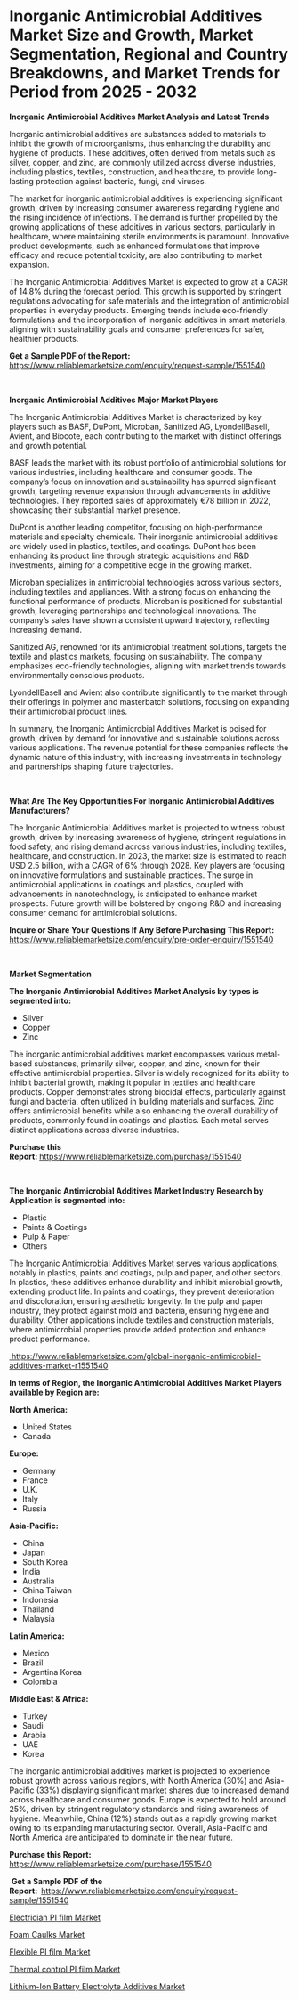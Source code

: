 <p><h1>Inorganic Antimicrobial Additives Market Size and Growth, Market Segmentation, Regional and Country Breakdowns, and Market Trends for Period from 2025 -  2032</h1></p><p><strong>Inorganic Antimicrobial Additives Market Analysis and Latest Trends</strong></p>
<p><p>Inorganic antimicrobial additives are substances added to materials to inhibit the growth of microorganisms, thus enhancing the durability and hygiene of products. These additives, often derived from metals such as silver, copper, and zinc, are commonly utilized across diverse industries, including plastics, textiles, construction, and healthcare, to provide long-lasting protection against bacteria, fungi, and viruses.</p><p>The market for inorganic antimicrobial additives is experiencing significant growth, driven by increasing consumer awareness regarding hygiene and the rising incidence of infections. The demand is further propelled by the growing applications of these additives in various sectors, particularly in healthcare, where maintaining sterile environments is paramount. Innovative product developments, such as enhanced formulations that improve efficacy and reduce potential toxicity, are also contributing to market expansion.</p><p>The Inorganic Antimicrobial Additives Market is expected to grow at a CAGR of 14.8% during the forecast period. This growth is supported by stringent regulations advocating for safe materials and the integration of antimicrobial properties in everyday products. Emerging trends include eco-friendly formulations and the incorporation of inorganic additives in smart materials, aligning with sustainability goals and consumer preferences for safer, healthier products.</p></p>
<p><strong>Get a Sample PDF of the Report:&nbsp;</strong> <a href="https://www.reliablemarketsize.com/enquiry/request-sample/1551540?utm_campaign=1836&utm_medium=2&utm_source=Github&utm_content=ia&utm_term=02042025&utm_id=inorganic-antimicrobial-additives">https://www.reliablemarketsize.com/enquiry/request-sample/1551540</a></p>
<p>&nbsp;</p>
<p><strong>Inorganic Antimicrobial Additives Major Market Players</strong></p>
<p><p>The Inorganic Antimicrobial Additives Market is characterized by key players such as BASF, DuPont, Microban, Sanitized AG, LyondellBasell, Avient, and Biocote, each contributing to the market with distinct offerings and growth potential.</p><p>BASF leads the market with its robust portfolio of antimicrobial solutions for various industries, including healthcare and consumer goods. The company’s focus on innovation and sustainability has spurred significant growth, targeting revenue expansion through advancements in additive technologies. They reported sales of approximately €78 billion in 2022, showcasing their substantial market presence.</p><p>DuPont is another leading competitor, focusing on high-performance materials and specialty chemicals. Their inorganic antimicrobial additives are widely used in plastics, textiles, and coatings. DuPont has been enhancing its product line through strategic acquisitions and R&D investments, aiming for a competitive edge in the growing market.</p><p>Microban specializes in antimicrobial technologies across various sectors, including textiles and appliances. With a strong focus on enhancing the functional performance of products, Microban is positioned for substantial growth, leveraging partnerships and technological innovations. The company’s sales have shown a consistent upward trajectory, reflecting increasing demand.</p><p>Sanitized AG, renowned for its antimicrobial treatment solutions, targets the textile and plastics markets, focusing on sustainability. The company emphasizes eco-friendly technologies, aligning with market trends towards environmentally conscious products.</p><p>LyondellBasell and Avient also contribute significantly to the market through their offerings in polymer and masterbatch solutions, focusing on expanding their antimicrobial product lines.</p><p>In summary, the Inorganic Antimicrobial Additives Market is poised for growth, driven by demand for innovative and sustainable solutions across various applications. The revenue potential for these companies reflects the dynamic nature of this industry, with increasing investments in technology and partnerships shaping future trajectories.</p></p>
<p>&nbsp;</p>
<p><strong>What Are The Key Opportunities For Inorganic Antimicrobial Additives Manufacturers?</strong></p>
<p><p>The Inorganic Antimicrobial Additives market is projected to witness robust growth, driven by increasing awareness of hygiene, stringent regulations in food safety, and rising demand across various industries, including textiles, healthcare, and construction. In 2023, the market size is estimated to reach USD 2.5 billion, with a CAGR of 6% through 2028. Key players are focusing on innovative formulations and sustainable practices. The surge in antimicrobial applications in coatings and plastics, coupled with advancements in nanotechnology, is anticipated to enhance market prospects. Future growth will be bolstered by ongoing R&D and increasing consumer demand for antimicrobial solutions.</p></p>
<p><strong>Inquire or Share Your Questions If Any Before Purchasing This Report:</strong> <a href="https://www.reliablemarketsize.com/enquiry/pre-order-enquiry/1551540?utm_campaign=1836&utm_medium=2&utm_source=Github&utm_content=ia&utm_term=02042025&utm_id=inorganic-antimicrobial-additives">https://www.reliablemarketsize.com/enquiry/pre-order-enquiry/1551540</a></p>
<p>&nbsp;</p>
<p><strong>Market Segmentation</strong></p>
<p><strong>The Inorganic Antimicrobial Additives Market Analysis by types is segmented into:</strong></p>
<p><ul><li>Silver</li><li>Copper</li><li>Zinc</li></ul></p>
<p><p>The inorganic antimicrobial additives market encompasses various metal-based substances, primarily silver, copper, and zinc, known for their effective antimicrobial properties. Silver is widely recognized for its ability to inhibit bacterial growth, making it popular in textiles and healthcare products. Copper demonstrates strong biocidal effects, particularly against fungi and bacteria, often utilized in building materials and surfaces. Zinc offers antimicrobial benefits while also enhancing the overall durability of products, commonly found in coatings and plastics. Each metal serves distinct applications across diverse industries.</p></p>
<p><strong>Purchase this Report:&nbsp;</strong><a href="https://www.reliablemarketsize.com/purchase/1551540?utm_campaign=1836&utm_medium=2&utm_source=Github&utm_content=ia&utm_term=02042025&utm_id=inorganic-antimicrobial-additives">https://www.reliablemarketsize.com/purchase/1551540</a></p>
<p>&nbsp;</p>
<p><strong>The Inorganic Antimicrobial Additives Market Industry Research by Application is segmented into:</strong></p>
<p><ul><li>Plastic</li><li>Paints & Coatings</li><li>Pulp & Paper</li><li>Others</li></ul></p>
<p><p>The Inorganic Antimicrobial Additives Market serves various applications, notably in plastics, paints and coatings, pulp and paper, and other sectors. In plastics, these additives enhance durability and inhibit microbial growth, extending product life. In paints and coatings, they prevent deterioration and discoloration, ensuring aesthetic longevity. In the pulp and paper industry, they protect against mold and bacteria, ensuring hygiene and durability. Other applications include textiles and construction materials, where antimicrobial properties provide added protection and enhance product performance.</p></p>
<p><a href="https://www.reliablemarketsize.com/global-inorganic-antimicrobial-additives-market-r1551540?utm_campaign=1836&utm_medium=2&utm_source=Github&utm_content=ia&utm_term=02042025&utm_id=inorganic-antimicrobial-additives">&nbsp;https://www.reliablemarketsize.com/global-inorganic-antimicrobial-additives-market-r1551540</a></p>
<p><strong>In terms of Region, the Inorganic Antimicrobial Additives Market Players available by Region are:</strong></p>
<p>
    <p> <strong> North America: </strong>
        <ul>
            <li>United States</li>
            <li>Canada</li>
        </ul>
        </p> 
    <p> <strong> Europe: </strong>
        <ul>
            <li>Germany</li>
            <li>France</li>
            <li>U.K.</li>
            <li>Italy</li>
            <li>Russia</li>
        </ul>
        </p> 
    <p> <strong> Asia-Pacific: </strong>
        <ul>
            <li>China</li>
            <li>Japan</li>
            <li>South Korea</li>
            <li>India</li>
            <li>Australia</li>
            <li>China Taiwan</li>
            <li>Indonesia</li>
            <li>Thailand</li>
            <li>Malaysia</li>
        </ul>
        </p> 
    <p> <strong> Latin America: </strong>
        <ul>
            <li>Mexico</li>
            <li>Brazil</li>
            <li>Argentina Korea</li>
            <li>Colombia</li>
        </ul>
        </p> 
    <p> <strong> Middle East & Africa: </strong>
        <ul>
            <li>Turkey</li>
            <li>Saudi</li>
            <li>Arabia</li>
            <li>UAE</li>
            <li>Korea</li>
        </ul>
    </p>
    </p>
<p><p>The inorganic antimicrobial additives market is projected to experience robust growth across various regions, with North America (30%) and Asia-Pacific (33%) displaying significant market shares due to increased demand across healthcare and consumer goods. Europe is expected to hold around 25%, driven by stringent regulatory standards and rising awareness of hygiene. Meanwhile, China (12%) stands out as a rapidly growing market owing to its expanding manufacturing sector. Overall, Asia-Pacific and North America are anticipated to dominate in the near future.</p></p>
<p><strong>Purchase this Report: </strong><a href="https://www.reliablemarketsize.com/purchase/1551540?utm_campaign=1836&utm_medium=2&utm_source=Github&utm_content=ia&utm_term=02042025&utm_id=inorganic-antimicrobial-additives">https://www.reliablemarketsize.com/purchase/1551540</a></p>
<p>&nbsp;<strong>Get a Sample PDF of the Report:&nbsp;&nbsp;</strong><a href="https://www.reliablemarketsize.com/enquiry/request-sample/1551540?utm_campaign=1836&utm_medium=2&utm_source=Github&utm_content=ia&utm_term=02042025&utm_id=inorganic-antimicrobial-additives">https://www.reliablemarketsize.com/enquiry/request-sample/1551540</a></p>
<p><strong></strong></p>
<p><p><a href="https://github.com/waldarolka1j/Market-Research-Report-List-1/blob/main/electrician-pi-film-market.md?utm_campaign=1836&utm_medium=2&utm_source=Github&utm_content=ia&utm_term=02042025&utm_id=inorganic-antimicrobial-additives">Electrician PI film Market</a></p><p><a href="https://github.com/maaniwilka9y/Market-Research-Report-List-1/blob/main/foam-caulks-market.md?utm_campaign=1836&utm_medium=2&utm_source=Github&utm_content=ia&utm_term=02042025&utm_id=inorganic-antimicrobial-additives">Foam Caulks Market</a></p><p><a href="https://github.com/dekamrapinq1/Market-Research-Report-List-1/blob/main/flexible-pi-film-market.md?utm_campaign=1836&utm_medium=2&utm_source=Github&utm_content=ia&utm_term=02042025&utm_id=inorganic-antimicrobial-additives">Flexible PI film Market</a></p><p><a href="https://github.com/spineamosa0e/Market-Research-Report-List-1/blob/main/thermal-control-pi-film-market.md?utm_campaign=1836&utm_medium=2&utm_source=Github&utm_content=ia&utm_term=02042025&utm_id=inorganic-antimicrobial-additives">Thermal control PI film Market</a></p><p><a href="https://github.com/damjiederyd/Market-Research-Report-List-1/blob/main/lithium-ion-battery-electrolyte-additives-market.md?utm_campaign=1836&utm_medium=2&utm_source=Github&utm_content=ia&utm_term=02042025&utm_id=inorganic-antimicrobial-additives">Lithium-Ion Battery Electrolyte Additives Market</a></p></p>